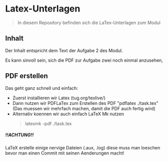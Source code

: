 # Latex-Unterlagen

> In diesem Repository befinden sich die LaTex-Unterlagen zum Modul

## Inhalt

Der Inhalt entspricht dem Text der Aufgabe 2 des Modul.

Es kann sinvoll sein, sich die PDF zur Aufgabe zwei noch einmal
anzusehen,

## PDF erstellen

Das geht ganz schnell und einfach:

* Zuerst installieren wir Latex (tug.org/texlive/)
* Dann nutzen wir PDFLaTex zum Erstellen des PDF
        "pdflatex ./task.tex" (Das muessen wir mehrfach machen, damit die PDF auch fertig wird)
* Alternativ koennen wir auch einfach LaTeX Mk nutzen 
	>latexmk -pdf ./task.tex

##### __!!ACHTUNG!!__
LaTeX erstelle einige nervige Dateien (.aux, .log) diese muss man loeschen bevor
man einen Commit mit seinen Aenderungen macht!

